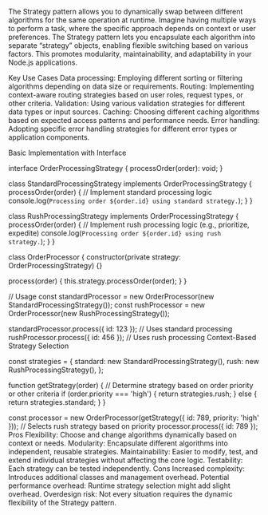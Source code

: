 The Strategy pattern allows you to dynamically swap between different algorithms for the same operation at runtime. Imagine having multiple ways to perform a task, where the specific approach depends on context or user preferences. The Strategy pattern lets you encapsulate each algorithm into separate “strategy” objects, enabling flexible switching based on various factors. This promotes modularity, maintainability, and adaptability in your Node.js applications.

Key Use Cases
Data processing: Employing different sorting or filtering algorithms depending on data size or requirements.
Routing: Implementing context-aware routing strategies based on user roles, request types, or other criteria.
Validation: Using various validation strategies for different data types or input sources.
Caching: Choosing different caching algorithms based on expected access patterns and performance needs.
Error handling: Adopting specific error handling strategies for different error types or application components.

Basic Implementation with Interface

interface OrderProcessingStrategy {
  processOrder(order): void;
}

class StandardProcessingStrategy implements OrderProcessingStrategy {
  processOrder(order) {
    // Implement standard processing logic
    console.log(`Processing order ${order.id} using standard strategy.`);
  }
}

class RushProcessingStrategy implements OrderProcessingStrategy {
  processOrder(order) {
    // Implement rush processing logic (e.g., prioritize, expedite)
    console.log(`Processing order ${order.id} using rush strategy.`);
  }
}

class OrderProcessor {
  constructor(private strategy: OrderProcessingStrategy) {}

  process(order) {
    this.strategy.processOrder(order);
  }
}

// Usage
const standardProcessor = new OrderProcessor(new StandardProcessingStrategy());
const rushProcessor = new OrderProcessor(new RushProcessingStrategy());

standardProcessor.process({ id: 123 }); // Uses standard processing
rushProcessor.process({ id: 456 }); // Uses rush processing
Context-Based Strategy Selection

const strategies = {
  standard: new StandardProcessingStrategy(),
  rush: new RushProcessingStrategy(),
};

function getStrategy(order) {
  // Determine strategy based on order priority or other criteria
  if (order.priority === 'high') {
    return strategies.rush;
  } else {
    return strategies.standard;
  }
}

const processor = new OrderProcessor(getStrategy({ id: 789, priority: 'high' })); // Selects rush strategy based on priority
processor.process({ id: 789 });
Pros
Flexibility: Choose and change algorithms dynamically based on context or needs.
Modularity: Encapsulate different algorithms into independent, reusable strategies.
Maintainability: Easier to modify, test, and extend individual strategies without affecting the core logic.
Testability: Each strategy can be tested independently.
Cons
Increased complexity: Introduces additional classes and management overhead.
Potential performance overhead: Runtime strategy selection might add slight overhead.
Overdesign risk: Not every situation requires the dynamic flexibility of the Strategy pattern.